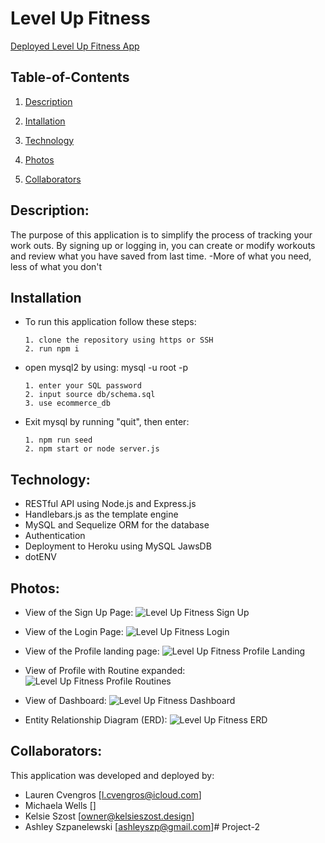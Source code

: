 # Level Up Fitness

[Deployed Level Up Fitness App ](https://radiant-falls-27528.herokuapp.com/ "Level Up Fitness")

## Table-of-Contents

1. [Description](#description)

2. [Intallation](#installation)

2. [Technology](#technology)

3. [Photos](#photos)

4. [Collaborators](#Collaborators)


## Description:

The purpose of this application is to simplify the process of tracking your work outs. 
By signing up or logging in, you can create or modify workouts and review what you have saved from last time.
-More of what you need, less of what you don't

## Installation 

* To run this application follow these steps:

    ```
    1. clone the repository using https or SSH
    2. run npm i
    ```
* open mysql2 by using: mysql -u root -p

    ```
    1. enter your SQL password
    2. input source db/schema.sql
    3. use ecommerce_db
    ```

* Exit mysql by running "quit", then enter:

    ```
    1. npm run seed
    2. npm start or node server.js
    ```

## Technology:

- RESTful API using Node.js and Express.js
- Handlebars.js as the template engine
- MySQL and Sequelize ORM for the database
- Authentication
- Deployment to Heroku using MySQL JawsDB
- dotENV

## Photos:
- View of the Sign Up Page:
![Level Up Fitness Sign Up](./assets/images/signup.png)

- View of the Login Page:
![Level Up Fitness Login](./assets/images/fitnesslogin.png)

- View of the Profile landing page:
![Level Up Fitness Profile Landing](./assets/images/profile1.png)

- View of Profile with Routine expanded:
![Level Up Fitness Profile Routines](./assets/images/profile2.png)

- View of Dashboard:
![Level Up Fitness Dashboard](./assets/images/dashboard.png)

- Entity Relationship Diagram (ERD):
![Level Up Fitness ERD](./assets/images/dbdiagram.png)

## Collaborators:

This application was developed and deployed by:

- Lauren Cvengros [l.cvengros@icloud.com]
- Michaela Wells []
- Kelsie Szost [owner@kelsieszost.design]
- Ashley Szpanelewski [ashleyszp@gmail.com]# Project-2
